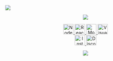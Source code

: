   <img src="https://user-images.githubusercontent.com/70382532/138322189-2db8df52-9dcb-40a0-88a8-c365466bd33d.gif" loading="eager">

<p align="center">
<img src="https://readme-typing-svg.herokuapp.com?color=36BCF7FF&center=true&size=22&lines=Desenvolvedor;Tecnologia;Gamer"/>
</p>
<p align="center">
  <a href="https://nodejs.org/">
        <img alt="NodeJS" height="32" width="32" src="https://res.cloudinary.com/dkfobbwsu/image/upload/v1597534532/node-dot-js.svg"/>
  </a>
  <a href="https://reactjs.org/">
        <img alt="ReactJS" height="32" width="32" src="https://res.cloudinary.com/dkfobbwsu/image/upload/v1597534460/react.svg"/>
  </a>
  <a href="https://mongodb.com/">
    <img alt="MongoDB" height="32" width="32" src="https://www.pngkey.com/png/full/383-3838923_open-mongodb-icon.png"/>
  </a>
  <a href="https://code.visualstudio.com/">
    <img alt="Visual Studio Code" height="32" width="32" src="https://upload.wikimedia.org/wikipedia/commons/4/4b/Visual_Studio_Code_Insiders_1.36_icon.svg" />
  </a>
 <br/>
  <a href="https://www.instagram.com/twyxdc/">
    <img alt="Instagram" height="32" width="32" src="https://upload.wikimedia.org/wikipedia/commons/thumb/a/a5/Instagram_icon.png/600px-Instagram_icon.png"/>
  </a>
  <a href="https://discord.com/invite/spacelabs">
    <img alt="Discord" height="32" width="32" src="https://camo.githubusercontent.com/0ef309f7e0b554033dd25b3ce83015db2f0f8952fb4c31318af095369d3d4453/68747470733a2f2f7669676e657474652e77696b69612e6e6f636f6f6b69652e6e65742f7468652d6d696e6572732d686176656e2d70726f6a6563742f696d616765732f642f64642f446973636f72642e706e672f7265766973696f6e2f6c61746573743f63623d3230313730333038303333353436"/>
  </a>
 <p align="center">
   <a href="https://spotify-github-profile.vercel.app/api/view.svg?uid=31vwbutl5mfh3jih2w5ykfoueej4&redirect=true">
    <img src="https://spotify-github-profile.vercel.app/api/view.svg?uid=31vwbutl5mfh3jih2w5ykfoueej4&cover_image=true&theme=default&show_offline=true&background_color=121212"/>
   </a>
